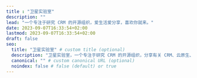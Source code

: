 ```yaml
---
title : "卫星实验室"
description: ""
lead: "一个专注于研究 CRM 的开源组织，爱生活爱分享，喜欢你就来。"
date: 2023-09-07T16:33:54+02:00
lastmod: 2023-09-07T16:33:54+02:00
draft: false
seo:
  title: "卫星实验室" # custom title (optional)
  description: "卫星实验室，一个专注于研究 CRM 的开源组织，分享有关 CRM、云原生、平台工程技术博客" # custom description (recommended)
  canonical: "" # custom canonical URL (optional)
  noindex: false # false (default) or true
---
```

